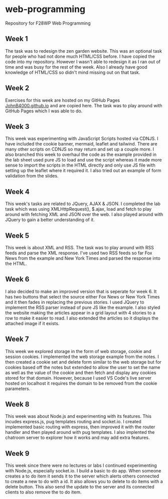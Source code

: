 # web-programming
Repository for F28WP Web Programming

## Week 1
The task was to redesign the zen garden website. This was an optional task for people who had not done much HTML/CSS before. I have copied the code into my repository. However I wasn't able to redesign it as I ran out of time and was busy for the rest of the week. Also I already have good knowledge of HTML/CSS so didn't mind missing out on that task.

## Week 2
Exercises for this week are hosted on my GitHub Pages [JohnB4000.github.io](JohnB4000.github.io) and are copied here. The task was to play around with GitHub Pages which I was able to do.

## Week 3
This week was experimenting with JavaScript Scripts hosted via CDNJS. I have included the cookie banner, mermaid, leaflet and tailwind. There are many other scripts on CDNJS so may return and set up a couple more. I also branched this week to overhaul the code as the example provided in the lab sheet used pure JS to load and use the script whereas it made more sense to import the scripts in the HTML directly and only use JS file with setting up the leaflet where it required it. I also tried out an example of form validation from the slides.

## Week 4
This week's tasks are related to JQuery, AJAX & JSON. I completed the lab task which was using XMLHttpRequest(), $.ajax, load and fetch to play around with fetching XML and JSON over the web. I also played around with JQuery to gain a better understanding of it.

## Week 5
This week is about XML and RSS. The task was to play around with RSS feeds and parse the XML response. I've used two RSS feeds so far Fox News from the example and New York Times and parsed the response into the HTML. 

## Week 6
I also decided to make an improved version that is seperate for week 6. It has two buttons that select the source either Fox News or New York Times and it then fades in replacing the previous stories. I used JQuery to implement the RSS parser instead of pure JS like the example. I also styled the website making the articles appear in a grid layout with 4 stories to a row to make it easier to read. I also extended the articles so it displays the attached image if it exists.

## Week 7
This week we explored storage in the form of web storage, cookie and session cookies. I implemented the web storage example from the notes. I then created a cookie set and delete form similar to the web storage but for cookies based off the notes but extended to allow the user to set the name as well as the value of the cookie and then fetch and display any cookies stored for that domain. However, because I used VS Code's live server hosted on localhost it requires the domain to be removed from the cookie parameters.

## Week 8
This week was about Node.js and experimenting with its features. This incudes express.js, pug templates routing and socket.io. I created implemented basic routing with express, then improved it with the router handler and then played around with pug templates. I also implented the chatroom server to explorer how it works and may add extra features.

## Week 9
This week since there were no lectures or labs I continued experimenting with Node.js, especially socket.io. I build a basic to do app. When someone creates a to do item it sends it to the server which alerts others connected to create a new to do with a id. It also allows you to delete to do items with a delete button. This also send the update to the server and its connected clients to also remove the to do item.